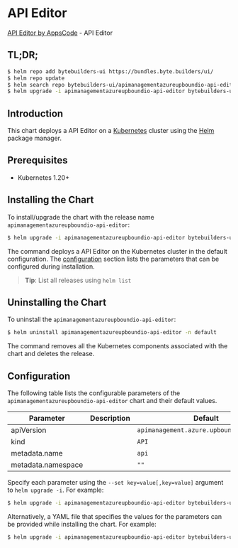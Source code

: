 # API Editor

[API Editor by AppsCode](https://byte.builders) - API Editor

## TL;DR;

```bash
$ helm repo add bytebuilders-ui https://bundles.byte.builders/ui/
$ helm repo update
$ helm search repo bytebuilders-ui/apimanagementazureupboundio-api-editor --version=v0.4.18
$ helm upgrade -i apimanagementazureupboundio-api-editor bytebuilders-ui/apimanagementazureupboundio-api-editor -n default --create-namespace --version=v0.4.18
```

## Introduction

This chart deploys a API Editor on a [Kubernetes](http://kubernetes.io) cluster using the [Helm](https://helm.sh) package manager.

## Prerequisites

- Kubernetes 1.20+

## Installing the Chart

To install/upgrade the chart with the release name `apimanagementazureupboundio-api-editor`:

```bash
$ helm upgrade -i apimanagementazureupboundio-api-editor bytebuilders-ui/apimanagementazureupboundio-api-editor -n default --create-namespace --version=v0.4.18
```

The command deploys a API Editor on the Kubernetes cluster in the default configuration. The [configuration](#configuration) section lists the parameters that can be configured during installation.

> **Tip**: List all releases using `helm list`

## Uninstalling the Chart

To uninstall the `apimanagementazureupboundio-api-editor`:

```bash
$ helm uninstall apimanagementazureupboundio-api-editor -n default
```

The command removes all the Kubernetes components associated with the chart and deletes the release.

## Configuration

The following table lists the configurable parameters of the `apimanagementazureupboundio-api-editor` chart and their default values.

|     Parameter      | Description |                       Default                       |
|--------------------|-------------|-----------------------------------------------------|
| apiVersion         |             | <code>apimanagement.azure.upbound.io/v1beta1</code> |
| kind               |             | <code>API</code>                                    |
| metadata.name      |             | <code>api</code>                                    |
| metadata.namespace |             | <code>""</code>                                     |


Specify each parameter using the `--set key=value[,key=value]` argument to `helm upgrade -i`. For example:

```bash
$ helm upgrade -i apimanagementazureupboundio-api-editor bytebuilders-ui/apimanagementazureupboundio-api-editor -n default --create-namespace --version=v0.4.18 --set apiVersion=apimanagement.azure.upbound.io/v1beta1
```

Alternatively, a YAML file that specifies the values for the parameters can be provided while
installing the chart. For example:

```bash
$ helm upgrade -i apimanagementazureupboundio-api-editor bytebuilders-ui/apimanagementazureupboundio-api-editor -n default --create-namespace --version=v0.4.18 --values values.yaml
```
